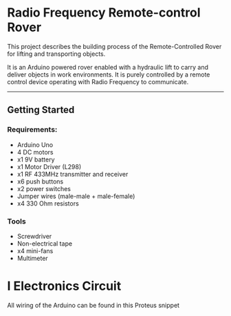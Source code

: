 # **Radio Frequency Remote-control Rover**
This project describes the building process of the Remote-Controlled Rover for lifting and transporting objects. 

It is an Arduino powered rover enabled with a hydraulic lift to carry and deliver objects in work environments. It is purely controlled by a remote control device operating with Radio Frequency to communicate.

---

## **Getting Started**
### Requirements:                           
- Arduino Uno                                 
- 4 DC motors                                
- x1 9V battery
- x1 Motor Driver (L298)
- x1 RF 433MHz transmitter and receiver
- x6 push buttons
- x2 power switches
- Jumper wires (male-male + male-female)
- x4 330 Ohm resistors

### Tools
- Screwdriver
- Non-electrical tape
- x4 mini-fans
- Multimeter

# I Electronics Circuit
All wiring of the Arduino can be found in this Proteus snippet
